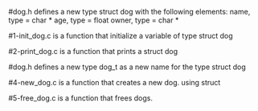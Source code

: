 #dog.h defines a new type struct dog with the following elements:
name, type = char *
age, type = float
owner, type = char *

#1-init_dog.c is a function that initialize a variable of type struct dog

#2-print_dog.c is a function that prints a struct dog

#dog.h defines a new type dog_t as a new name for the type struct dog

#4-new_dog.c is a function that creates a new dog. using struct

#5-free_dog.c is a function that frees dogs.
